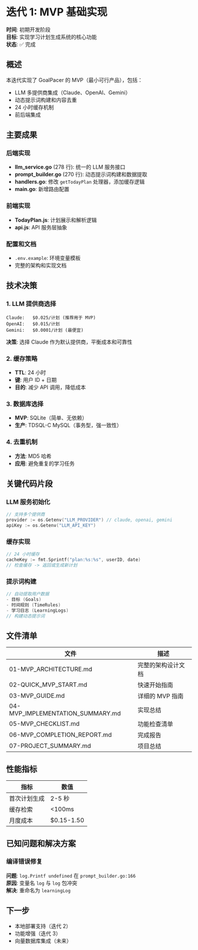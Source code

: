 # 迭代 1: MVP 基础实现

**时间**: 初期开发阶段  
**目标**: 实现学习计划生成系统的核心功能  
**状态**: ✅ 完成

## 概述

本迭代实现了 GoalPacer 的 MVP（最小可行产品），包括：
- LLM 多提供商集成（Claude、OpenAI、Gemini）
- 动态提示词构建和内容去重
- 24 小时缓存机制
- 前后端集成

## 主要成果

### 后端实现
- **llm_service.go** (278 行): 统一的 LLM 服务接口
- **prompt_builder.go** (270 行): 动态提示词构建和数据提取
- **handlers.go**: 修改 `getTodayPlan` 处理器，添加缓存逻辑
- **main.go**: 新增路由配置

### 前端实现
- **TodayPlan.js**: 计划展示和解析逻辑
- **api.js**: API 服务层抽象

### 配置和文档
- `.env.example`: 环境变量模板
- 完整的架构和实现文档

## 技术决策

### 1. LLM 提供商选择
```
Claude:   $0.025/计划 (推荐用于 MVP)
OpenAI:   $0.015/计划
Gemini:   $0.0001/计划 (最便宜)
```

**决策**: 选择 Claude 作为默认提供商，平衡成本和可靠性

### 2. 缓存策略
- **TTL**: 24 小时
- **键**: 用户 ID + 日期
- **目的**: 减少 API 调用，降低成本

### 3. 数据库选择
- **MVP**: SQLite（简单、无依赖）
- **生产**: TDSQL-C MySQL（事务型，强一致性）

### 4. 去重机制
- **方法**: MD5 哈希
- **应用**: 避免重复的学习任务

## 关键代码片段

### LLM 服务初始化
```go
// 支持多个提供商
provider := os.Getenv("LLM_PROVIDER") // claude, openai, gemini
apiKey := os.Getenv("LLM_API_KEY")
```

### 缓存实现
```go
// 24 小时缓存
cacheKey := fmt.Sprintf("plan:%s:%s", userID, date)
// 检查缓存 -> 返回或生成新计划
```

### 提示词构建
```go
// 自动提取用户数据
- 目标 (Goals)
- 时间规则 (TimeRules)
- 学习日志 (LearningLogs)
// 构建动态提示词
```

## 文件清单

| 文件 | 描述 |
|------|------|
| 01-MVP_ARCHITECTURE.md | 完整的架构设计文档 |
| 02-QUICK_MVP_START.md | 快速开始指南 |
| 03-MVP_GUIDE.md | 详细的 MVP 指南 |
| 04-MVP_IMPLEMENTATION_SUMMARY.md | 实现总结 |
| 05-MVP_CHECKLIST.md | 功能检查清单 |
| 06-MVP_COMPLETION_REPORT.md | 完成报告 |
| 07-PROJECT_SUMMARY.md | 项目总结 |

## 性能指标

| 指标 | 数值 |
|------|------|
| 首次计划生成 | 2-5 秒 |
| 缓存检索 | <100ms |
| 月度成本 | $0.15-1.50 |

## 已知问题和解决方案

### 编译错误修复
**问题**: `log.Printf undefined` 在 `prompt_builder.go:166`  
**原因**: 变量名 `log` 与 `log` 包冲突  
**解决**: 重命名为 `learningLog`

## 下一步

- 本地部署支持（迭代 2）
- 功能增强（迭代 3）
- 向量数据库集成（未来）
